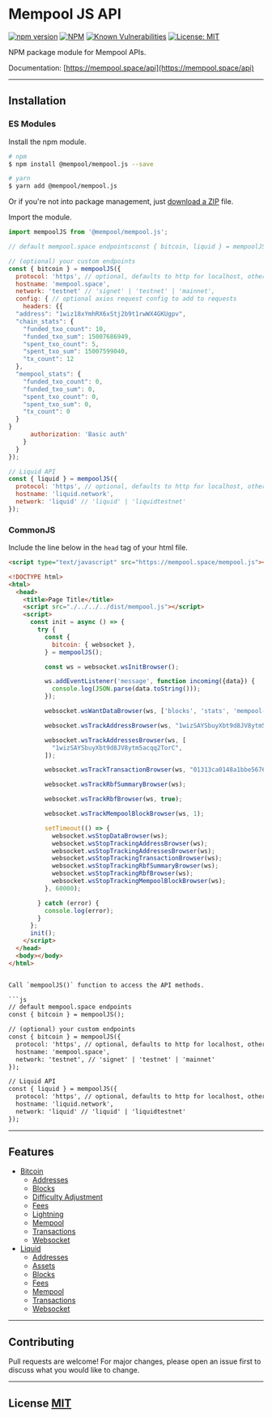 # Mempool JS API

[![npm version](https://img.shields.io/npm/v/@mempool/mempool.js.svg?style=flat-square)](https://www.npmjs.org/package/@mempool/mempool.js)
[![NPM](https://img.shields.io/david/mempool/mempool.js.svg?style=flat-square)](https://david-dm.org/mempool/mempool.js#info=dependencies)
[![Known Vulnerabilities](https://snyk.io/test/github/mempool/mempool.js/badge.svg?style=flat-square)](https://snyk.io/test/github/mempool/mempool.js)
[![License: MIT](https://img.shields.io/badge/License-MIT-yellow.svg?style=flat-square)](https://opensource.org/licenses/MIT)

NPM package module for Mempool APIs.

Documentation: [https://mempool.space/api](https://mempool.space/api)

---

## **Installation**

### **ES Modules**

Install the npm module.

```bash
# npm
$ npm install @mempool/mempool.js --save

# yarn
$ yarn add @mempool/mempool.js
```

Or if you're not into package management, just [download a ZIP](https://github.com/mempool/mempool.js/archive/refs/heads/main.zip) file.

Import the module.

```js
import mempoolJS from '@mempool/mempool.js';

// default mempool.space endpointsconst { bitcoin, liquid } = mempoolJS();

// (optional) your custom endpoints
const { bitcoin } = mempoolJS({
  protocol: 'https', // optional, defaults to http for localhost, otherwise https
  hostname: 'mempool.space',
  network: 'testnet' // 'signet' | 'testnet' | 'mainnet',
  config: { // optional axios request config to add to requests
    headers: {{
  "address": "1wiz18xYmhRX6xStj2b9t1rwWX4GKUgpv",
  "chain_stats": {
    "funded_txo_count": 10,
    "funded_txo_sum": 15007686949,
    "spent_txo_count": 5,
    "spent_txo_sum": 15007599040,
    "tx_count": 12
  },
  "mempool_stats": {
    "funded_txo_count": 0,
    "funded_txo_sum": 0,
    "spent_txo_count": 0,
    "spent_txo_sum": 0,
    "tx_count": 0
  }
}
      authorization: 'Basic auth'
    }
  }
});

// Liquid API
const { liquid } = mempoolJS({
  protocol: 'https', // optional, defaults to http for localhost, otherwise https
  hostname: 'liquid.network',
  network: 'liquid' // 'liquid' | 'liquidtestnet'
});
```

### **CommonJS**

Include the line below in the `head` tag of your html file.

```html
<script type="text/javascript" src="https://mempool.space/mempool.js"></script>

<!DOCTYPE html>
<html>
  <head>
    <title>Page Title</title>
    <script src="./../../../dist/mempool.js"></script>
    <script>
      const init = async () => {
        try {
          const {
            bitcoin: { websocket },
          } = mempoolJS();

          const ws = websocket.wsInitBrowser();

          ws.addEventListener('message', function incoming({data}) {
            console.log(JSON.parse(data.toString()));
          });

          websocket.wsWantDataBrowser(ws, ['blocks', 'stats', 'mempool-blocks', 'live-2h-chart']);

          websocket.wsTrackAddressBrowser(ws, "1wizSAYSbuyXbt9d8JV8ytm5acqq2TorC");

          websocket.wsTrackAddressesBrowser(ws, [
            "1wizSAYSbuyXbt9d8JV8ytm5acqq2TorC",
          ]);

          websocket.wsTrackTransactionBrowser(ws, "01313ca0148a1bbe5676e5dd6a84e76f8b39038658bd8c333d3b2d3f7ea6dd08");

          websocket.wsTrackRbfSummaryBrowser(ws);

          websocket.wsTrackRbfBrowser(ws, true);

          websocket.wsTrackMempoolBlockBrowser(ws, 1);

          setTimeout(() => {
            websocket.wsStopDataBrowser(ws);
            websocket.wsStopTrackingAddressBrowser(ws);
            websocket.wsStopTrackingAddressesBrowser(ws);
            websocket.wsStopTrackingTransactionBrowser(ws);
            websocket.wsStopTrackingRbfSummaryBrowser(ws);
            websocket.wsStopTrackingRbfBrowser(ws);
            websocket.wsStopTrackingMempoolBlockBrowser(ws);
          }, 60000);

        } catch (error) {
          console.log(error);
        }
      };
      init();
    </script>
  </head>
  <body></body>
</html>


Call `mempoolJS()` function to access the API methods.

```js
// default mempool.space endpoints
const { bitcoin } = mempoolJS();

// (optional) your custom endpoints
const { bitcoin } = mempoolJS({
  protocol: 'https', // optional, defaults to http for localhost, otherwise https
  hostname: 'mempool.space',
  network: 'testnet', // 'signet' | 'testnet' | 'mainnet'
});

// Liquid API
const { liquid } = mempoolJS({
  protocol: 'https', // optional, defaults to http for localhost, otherwise https
  hostname: 'liquid.network',
  network: 'liquid' // 'liquid' | 'liquidtestnet'
});
```

---

## **Features**

- [Bitcoin](./README-bitcoin.md)
  - [Addresses](./README-bitcoin.md#get-address)
  - [Blocks](./README-bitcoin.md#get-blocks)
  - [Difficulty Adjustment](./README-bitcoin.md#get-difficulty-adjustment)
  - [Fees](./README-bitcoin.md#get-fees)
  - [Lightning](./README-bitcoin.md#get-network-stats)
  - [Mempool](./README-bitcoin.md#get-mempool)
  - [Transactions](./README-bitcoin.md#get-transactions)
  - [Websocket](./README-bitcoin.md#init-websocket)
- [Liquid](./README-liquid.md#get-address)
  - [Addresses](./README-liquid.md#get-address)
  - [Assets](./README-liquid.md#get-address)
  - [Blocks](./README-liquid.md#get-address)
  - [Fees](./README-liquid.md#get-address)
  - [Mempool](./README-liquid.md#get-address)
  - [Transactions](./README-liquid.md#get-address)
  - [Websocket](./README-liquid.md#init-websocket)

---

## **Contributing**

Pull requests are welcome! For major changes, please open an issue first to discuss what you would like to change.

---

## **License** [MIT](https://choosealicense.com/licenses/mit/)
